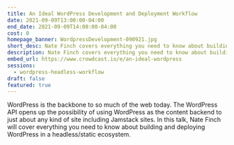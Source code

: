 ```yaml
---
title: An Ideal WordPress Development and Deployment Workflow
date: 2021-09-09T13:00:00-04:00
end_date: 2021-09-09T14:00:00-04:00
cost: 0
homepage_banner: WordpressDevelopment-090921.jpg
short_desc: Nate Finch covers everything you need to know about building and deploying Wordpress in a headless/static ecosystem.
description: Nate Finch covers everything you need to know about building and deploying Wordpress in a headless/static ecosystem.
embed_url: https://www.crowdcast.io/e/an-ideal-wordpress
sessions:
  - wordpress-headless-workflow
draft: false
featured: true
---
```


WordPress is the backbone to so much of the web today. The WordPress API opens up the possibility of using WordPress as the content backend to just about any kind of site including Jamstack sites. In this talk, Nate Finch will cover everything you need to know about building and deploying WordPress in a headless/static ecosystem.

